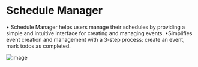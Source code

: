 # Schedule Manager

• Schedule Manager helps users manage their schedules by providing a simple and intuitive interface for creating and managing events.
•Simplifies event creation and management with a 3-step process: create an event, mark todos as completed.


![image](https://github.com/MohitGupta14/Schedule-Manager/assets/81846020/055d1379-edd8-4df3-b064-6d0dd5deba62)
